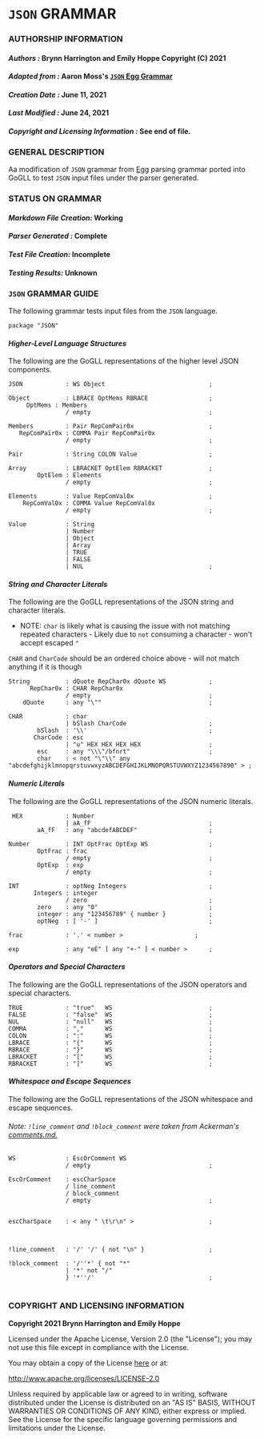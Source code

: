# **`JSON` GRAMMAR**
### **AUTHORSHIP INFORMATION**
#### *Authors :* Brynn Harrington and Emily Hoppe Copyright (C) 2021
#### *Adapted from :* Aaron Moss's [`JSON` Egg Grammar](https://github.com/bruceiv/egg/blob/deriv/grammars/JSON-u.egg)
#### *Creation Date :* June 11, 2021 
#### *Last Modified :* June 24, 2021
#### *Copyright and Licensing Information :* See end of file.

###  **GENERAL DESCRIPTION**
Aa modification of `JSON` grammar from [Egg](https://github.com/bruceiv/egg/blob/deriv/grammars/JSON-u.egg) parsing grammar ported into GoGLL to test `JSON` input files under the parser generated.
### **STATUS ON GRAMMAR**
#### *Markdown File Creation:* Working 
#### *Parser Generated :* Complete
#### *Test File Creation:* Incomplete
#### *Testing Results:* Unknown
### **`JSON` GRAMMAR GUIDE**
The following grammar tests input files from the `JSON` language.
```
package "JSON" 
```
#### ***Higher-Level Language Structures***
The following are the GoGLL representations of the higher level JSON components.
```
JSON            : WS Object                             ;

Object          : LBRACE OptMems RBRACE                 ;
     OptMems : Members 
                / empty                                 ;

Members         : Pair RepComPair0x                     ;
   RepComPair0x : COMMA Pair RepComPair0x  
                / empty                                 ; 

Pair            : String COLON Value                    ;

Array           : LBRACKET OptElem RBRACKET             ;
        OptElem : Elements 
                / empty                                 ;

Elements        : Value RepComVal0x                     ;
    RepComVal0x : COMMA Value RepComVal0x
                / empty                                 ; 

Value           : String 
                | Number 
                | Object 
                | Array 
                | TRUE 
                | FALSE 
                | NUL                                   ;
```  
#### ***String and Character Literals***
The following are the GoGLL representations of the JSON string and character literals.
- NOTE: `char` is likely what is causing the issue with not matching repeated characters 
        - Likely due to `not` consuming a character
        - won't accept escaped `"`

`CHAR` and `CharCode` should be an ordered choice above - will not match anything if it is though
```
String          : dQuote RepChar0x dQuote WS            ;
      RepChar0x : CHAR RepChar0x
                / empty                                 ;
    dQuote      : any "\""                              ;

CHAR            : char 
                | bSlash CharCode                       ;  
        bSlash  : '\\'                                  ;
       CharCode : esc
                | "u" HEX HEX HEX HEX                   ;
        esc     : any "\\\"/bfnrt"                      ;
        char    : < not "\"\\" any "abcdefghijklmnopqrstuvwxyzABCDEFGHIJKLMNOPQRSTUVWXYZ1234567890" > ;   
```
#### ***Numeric Literals***
The following are the GoGLL representations of the JSON numeric literals.
```
 HEX            : Number 
                | aA_fF                                 ;
        aA_fF   : any "abcdefABCDEF"                    ; 
        
Number          : INT OptFrac OptExp WS                 ;
        OptFrac : frac
                / empty                                 ;
        OptExp  : exp
                / empty                                 ;

INT             : optNeg Integers                       ;
       Integers : integer
                / zero                                  ;
        zero    : any "0"                               ;
        integer : any "123456789" { number }            ;
        optNeg  : [ '-' ]                               ;
                       
frac            : '.' < number >                    ;

exp             : any "eE" [ any "+-" ] < number >      ;  

```
#### ***Operators and Special Characters***
The following are the GoGLL representations of the JSON operators and special characters.
```
TRUE            : "true"   WS                           ;
FALSE           : "false"  WS                           ;
NUL             : "null"   WS                           ;
COMMA           : ","      WS                           ;
COLON           : ":"      WS                           ;
LBRACE          : "{"      WS                           ;
RBRACE          : "}"      WS                           ;
LBRACKET        : "["      WS                           ;              
RBRACKET        : "]"      WS                           ;
```
#### ***Whitespace and Escape Sequences***
The following are the GoGLL representations of the JSON whitespace and escape sequences.
###### *Note:* `!line_comment` and `!block_comment` were taken from Ackerman's [comments.md.](https://github.com/bruceiv/pegll/tree/main/examples/comments) 
```
WS              : EscOrComment WS
                / empty                                 ;

EscOrComment    : escCharSpace 
                / line_comment
                / block_comment                         
                / empty                                 ;
                

escCharSpace    : < any " \t\r\n" >                     ;



!line_comment   : '/' '/' { not "\n" }                  ;               

!block_comment  : '/''*' { not "*" 
                | '*' not "/" 
                } '*''/'                                ;
```
#
### **COPYRIGHT AND LICENSING INFORMATION**
**Copyright 2021 Brynn Harrington and Emily Hoppe**

Licensed under the Apache License, Version 2.0 (the "License"); you may not use this file except in compliance with the License.

You may obtain a copy of the License [here](http://www.apache.org/licenses/LICENSE-2.0) or at:

http://www.apache.org/licenses/LICENSE-2.0

Unless required by applicable law or agreed to in writing, software distributed under the License is distributed on an "AS IS" BASIS, WITHOUT WARRANTIES OR CONDITIONS OF ANY KIND, either express or implied. See the License for the specific language governing permissions and limitations under the License.